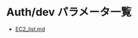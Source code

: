 # Auth/dev パラメータ一覧

- [EC2_list.md](https://x-connectnetworks.github.io/document/Auth/dev/EC2_list.html)
